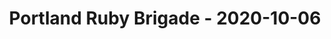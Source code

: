 ---
layout: post
title: Portland Ruby Brigade - 2020-10-06
datetime: '2020-10-06 18:00:00 -0700'
name: Portland Ruby Brigade
external_url: https://www.meetup.com/Portland-Ruby-Brigade/events/kjvwrrybcnbjb/
online_event: true
year_month: 2020-10
---